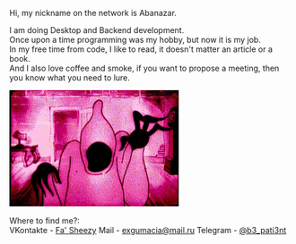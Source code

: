 Hi, my nickname on the network is Abanazar.  
  
I am doing Desktop and Backend development.  
Once upon a time programming was my hobby, but now it is my job.  
In my free time from code, I like to read, it doesn't matter an article or a book.  
And I also love coffee and smoke, if you want to propose a meeting, then you know what you need to lure.

![](https://github.com/Apanazar/stuprum/blob/master/abanazar.gif)

Where to find me?:  
VKontakte - [Fa' Sheezy](https://vk.com/abanazar)
Mail - exgumacia@mail.ru
Telegram - [@b3_pati3nt](https://t.me/b3_pati3nt)
